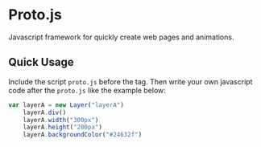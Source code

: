 # Proto.js
Javascript framework for quickly create web pages and animations.

## Quick Usage
Include the script <code>proto.js</code> before the </body> tag. Then write your own javascript code after the <code>proto.js</code> like the example below:

```javascript
var layerA = new Layer("layerA")
	layerA.div()
	layerA.width("300px")
	layerA.height("200px")
	layerA.backgroundColor("#24632f")
```
